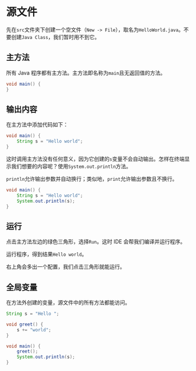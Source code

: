 # 源文件

先在`src`文件夹下创建一个空文件（`New -> File`），取名为`HelloWorld.java`。不要创建`Java Class`，我们暂时用不到它。

## 主方法

所有 Java 程序都有主方法。主方法即名称为`main`且无返回值的方法。

```java
void main() {
}
```

## 输出内容

在主方法中添加代码如下：

```java
void main() {
    String s = "Hello world";
}
```

这时调用主方法没有任何意义，因为它创建的`s`变量不会自动输出。怎样在终端显示我们想要的内容呢？使用`System.out.println`方法。

`println`允许输出参数并自动换行；类似地，`print`允许输出参数且不换行。

```java
void main() {
    String s = "Hello world";
    System.out.println(s);
}
```

## 运行

点击主方法左边的绿色三角形，选择`Run`。这时 IDE 会帮我们编译并运行程序。

运行程序，得到结果`Hello world`。

右上角会多出一个配置，我们点击三角形就能运行。

## 全局变量

在方法外创建的变量，源文件中的所有方法都能访问。

```java
String s = "Hello ";

void greet() {
    s += "world";
}

void main() {
    greet();
    System.out.println(s);
}
```
